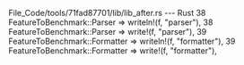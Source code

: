 File_Code/tools/71fad87701/lib/lib_after.rs --- Rust
38             FeatureToBenchmark::Parser => writeln!(f, "parser"),                                                                                          38             FeatureToBenchmark::Parser => write!(f, "parser"),
39             FeatureToBenchmark::Formatter => writeln!(f, "formatter"),                                                                                    39             FeatureToBenchmark::Formatter => write!(f, "formatter"),

